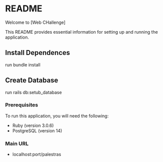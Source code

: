# README

Welcome to [Web CHallenge]

This README provides essential information for setting up and running the application.

## Install Dependences 

run bundle install

## Create Database

run rails db:setub_database

### Prerequisites

To run this application, you will need the following:

- Ruby (version 3.0.6)
- PostgreSQL (version 14)

### Main URL

- localhost:port/palestras
